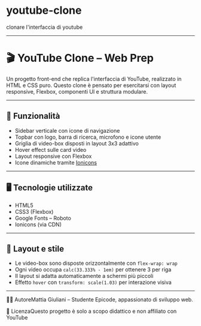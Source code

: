 # youtube-clone
clonare l'interfaccia di youtube

----


# 🎬 YouTube Clone – Web Prep

Un progetto front-end che replica l'interfaccia di YouTube, realizzato in HTML e CSS puro. Questo clone è pensato per esercitarsi con layout responsive, Flexbox, componenti UI e struttura modulare.

---

## 🚀 Funzionalità

- Sidebar verticale con icone di navigazione
- Topbar con logo, barra di ricerca, microfono e icone utente
- Griglia di video-box disposti in layout 3x3 adattivo
- Hover effect sulle card video
- Layout responsive con Flexbox
- Icone dinamiche tramite [Ionicons](https://ionic.io/ionicons)


 ---


## 🖥️ Tecnologie utilizzate

- HTML5
- CSS3 (Flexbox)
- Google Fonts – Roboto
- Ionicons (via CDN)

---

## 📐 Layout e stile

- Le video-box sono disposte orizzontalmente con `flex-wrap: wrap`
- Ogni video occupa `calc(33.333% - 1em)` per ottenere 3 per riga
- Il layout si adatta automaticamente a schermi più piccoli
- Effetto `hover` con `transform: scale(1.03)` per interazione visiva

---

   👨‍💻 AutoreMattia Giuliani – Studente Epicode, appassionato di sviluppo web.
   
   📄 LicenzaQuesto progetto è solo a scopo didattico e non affiliato con YouTube